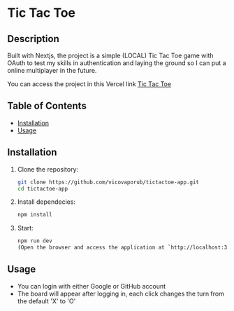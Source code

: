 # Tic Tac Toe

## Description

Built with Nextjs, the project is a simple (LOCAL) Tic Tac Toe game with OAuth to test my skills in authentication and laying the ground so I can put a online multiplayer in the future.

You can access the project in this Vercel link [Tic Tac Toe](https://tictactoe-app-tau.vercel.app)


## Table of Contents

- [Installation](#installation)
- [Usage](#usage)

## Installation

1. Clone the repository:

   ```bash
   git clone https://github.com/vicovaporub/tictactoe-app.git
   cd tictactoe-app

2. Install dependecies:
    ```bash
    npm install 

3. Start:
    ```bash
    npm run dev
    (Open the browser and access the application at `http://localhost:3000`)

## Usage
- You can login with either Google or GitHub account
- The board will appear after logging in, each click changes the turn from the default 'X' to 'O'
